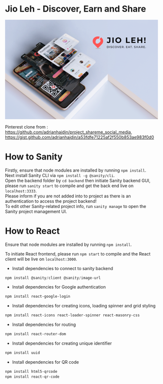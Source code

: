 # Jio Leh - Discover, Earn and Share
![alt_text](https://github.com/Dev317/jioleh/blob/main/jioleh%20splash.png)

Pinterest clone from : https://github.com/adrianhajdin/project_shareme_social_media, https://gist.github.com/adrianhajdin/a53fdfe71225af2f550b853ae983f0d0

# How to Sanity
Firstly, ensure that node modules are installed by running `npm install`. <br>
Next install Sanity CLI via `npm install -g @sanity/cli`. <br>
Open the backend folder by `cd backend` then initiate Sanity backend GUI, please run `sanity start` to compile and get the back end live on `localhost:3333`. <br>
Please inform if you are not added into to project as there is an authentication to access the project backend! <br>
To edit other Sanity-related project info, run `sanity manage` to open the Sanity project management UI. <br>


# How to React
Ensure that node modules are installed by running `npm install`.

To initiate React frontend, please run `npm start` to compile and the React client will be live on `localhost:3000`.

- Install dependencies to connect to sanity backend

```powershell
npm install @sanity/client @sanity/image-url
```

- Install dependencies for Google authentication

```powershell
npm install react-google-login 
```

- Install dependencies for creating icons, loading spinner and grid styling

```powershell
npm install react-icons react-loader-spinner react-masonry-css
```

- Install dependencies for routing

```powershell
npm install react-router-dom
```

- Install dependencies for creating unique identifier

```powershell
npm install uuid
```

- Install dependencies for QR code

```powershell
npm install html5-qrcode
npm install react-qr-code
```
